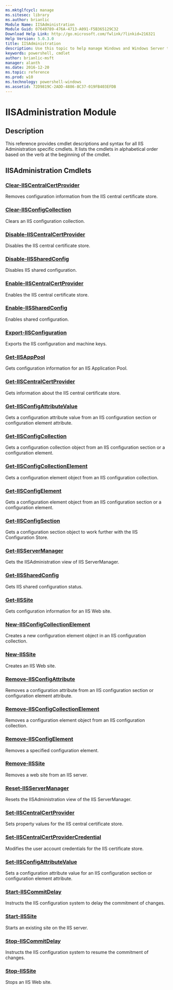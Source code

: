 ```yaml
---
ms.mktglfcycl: manage
ms.sitesec: library
ms.author: brianlic
Module Name: IISAdministration
Module Guid: 07640789-476A-4713-A091-F5B365129C32
Download Help Link: http://go.microsoft.com/fwlink/?linkid=216321
Help Version: 5.0.3.0
title: IISAdministration
description: Use this topic to help manage Windows and Windows Server technologies with Windows PowerShell.
keywords: powershell, cmdlet
author: brianlic-msft
manager: alanth
ms.date: 2016-12-20
ms.topic: reference
ms.prod: w10
ms.technology: powershell-windows
ms.assetid: 72D9819C-2ADD-4886-8C37-019FB403EFDB
---
```


# IISAdministration Module
## Description
This reference provides cmdlet descriptions and syntax for all IIS Administration specific cmdlets. It lists the cmdlets in alphabetical order based on the verb at the beginning of the cmdlet.

## IISAdministration Cmdlets
### [Clear-IISCentralCertProvider](./Clear-IISCentralCertProvider.md)
Removes configuration information from the IIS central certificate store.

### [Clear-IISConfigCollection](./Clear-IISConfigCollection.md)
Clears an IIS configuration collection.

### [Disable-IISCentralCertProvider](./Disable-IISCentralCertProvider.md)
Disables the IIS central certificate store.

### [Disable-IISSharedConfig](./Disable-IISSharedConfig.md)
Disables IIS shared configuration.

### [Enable-IISCentralCertProvider](./Enable-IISCentralCertProvider.md)
Enables the IIS central certificate store.

### [Enable-IISSharedConfig](./Enable-IISSharedConfig.md)
Enables shared configuration.

### [Export-IISConfiguration](./Export-IISConfiguration.md)
Exports the IIS configuration and machine keys.

### [Get-IISAppPool](./Get-IISAppPool.md)
Gets configuration information for an IIS Application Pool.

### [Get-IISCentralCertProvider](./Get-IISCentralCertProvider.md)
Gets information about the IIS central certificate store.

### [Get-IISConfigAttributeValue](./Get-IISConfigAttributeValue.md)
Gets a configuration attribute value from an IIS configuration section or configuration element attribute.

### [Get-IISConfigCollection](./Get-IISConfigCollection.md)
Gets a configuration collection object from an IIS configuration section or a configuration element.

### [Get-IISConfigCollectionElement](./Get-IISConfigCollectionElement.md)
Gets a configuration element object from an IIS configuration collection.

### [Get-IISConfigElement](./Get-IISConfigElement.md)
Gets a configuration element object from an IIS configuration section or a configuration element.

### [Get-IISConfigSection](./Get-IISConfigSection.md)
Gets a configuration section object to work further with the IIS Configuration Store.

### [Get-IISServerManager](./Get-IISServerManager.md)
Gets the IISAdministration view of IIS ServerManager.

### [Get-IISSharedConfig](./Get-IISSharedConfig.md)
Gets IIS shared configuration status.

### [Get-IISSite](./Get-IISSite.md)
Gets configuration information for an IIS Web site.

### [New-IISConfigCollectionElement](./New-IISConfigCollectionElement.md)
Creates a new configuration element object in an IIS configuration collection.

### [New-IISSite](./New-IISSite.md)
Creates an IIS Web site.

### [Remove-IISConfigAttribute](./Remove-IISConfigAttribute.md)
Removes a configuration attribute from an IIS configuration section or configuration element attribute.

### [Remove-IISConfigCollectionElement](./Remove-IISConfigCollectionElement.md)
Removes a configuration element object from an IIS configuration collection.

### [Remove-IISConfigElement](./Remove-IISConfigElement.md)
Removes a specified configuration element.

### [Remove-IISSite](./Remove-IISSite.md)
Removes a web site from an IIS server.

### [Reset-IISServerManager](./Reset-IISServerManager.md)
Resets the IISAdministration view of the IIS ServerManager.

### [Set-IISCentralCertProvider](./Set-IISCentralCertProvider.md)
Sets property values for the IIS central certificate store.

### [Set-IISCentralCertProviderCredential](./Set-IISCentralCertProviderCredential.md)
Modifies the user account credentials for the IIS certificate store.

### [Set-IISConfigAttributeValue](./Set-IISConfigAttributeValue.md)
Sets a configuration attribute value for an IIS configuration section or configuration element attribute.

### [Start-IISCommitDelay](./Start-IISCommitDelay.md)
Instructs the IIS configuration system to delay the commitment of changes.

### [Start-IISSite](./Start-IISSite.md)
Starts an existing site on the IIS server.

### [Stop-IISCommitDelay](./Stop-IISCommitDelay.md)
Instructs the IIS configuration system to resume the commitment of changes.

### [Stop-IISSite](./Stop-IISSite.md)
Stops an IIS Web site.

